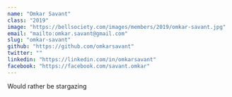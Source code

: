 ```yaml
---
name: "Omkar Savant"
class: "2019"
image: "https://bellsociety.com/images/members/2019/omkar-savant.jpg"
email: "mailto:omkar.savant@gmail.com"
slug: "omkar-savant"
github: "https://github.com/omkarsavant"
twitter: ""
linkedin: "https://linkedin.com/in/omkarsavant"
facebook: "https://facebook.com/savant.omkar"
---
```

Would rather be stargazing